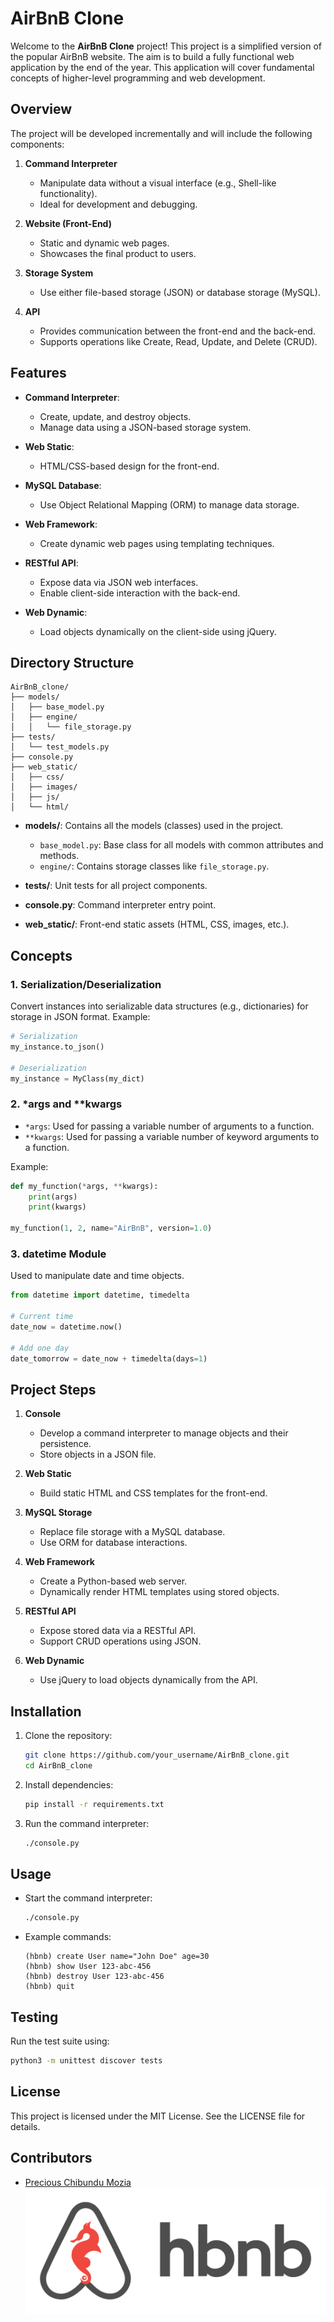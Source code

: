 # AirBnB Clone

Welcome to the **AirBnB Clone** project! This project is a simplified version of the popular AirBnB website. The aim is to build a fully functional web application by the end of the year. This application will cover fundamental concepts of higher-level programming and web development.

## Overview
The project will be developed incrementally and will include the following components:

1. **Command Interpreter**
   - Manipulate data without a visual interface (e.g., Shell-like functionality).
   - Ideal for development and debugging.

2. **Website (Front-End)**
   - Static and dynamic web pages.
   - Showcases the final product to users.

3. **Storage System**
   - Use either file-based storage (JSON) or database storage (MySQL).

4. **API**
   - Provides communication between the front-end and the back-end.
   - Supports operations like Create, Read, Update, and Delete (CRUD).

## Features
- **Command Interpreter**:
  - Create, update, and destroy objects.
  - Manage data using a JSON-based storage system.

- **Web Static**:
  - HTML/CSS-based design for the front-end.

- **MySQL Database**:
  - Use Object Relational Mapping (ORM) to manage data storage.

- **Web Framework**:
  - Create dynamic web pages using templating techniques.

- **RESTful API**:
  - Expose data via JSON web interfaces.
  - Enable client-side interaction with the back-end.

- **Web Dynamic**:
  - Load objects dynamically on the client-side using jQuery.

## Directory Structure
```
AirBnB_clone/
├── models/
│   ├── base_model.py
│   ├── engine/
│   │   └── file_storage.py
├── tests/
│   └── test_models.py
├── console.py
├── web_static/
│   ├── css/
│   ├── images/
│   ├── js/
│   └── html/
```

- **models/**: Contains all the models (classes) used in the project.
  - `base_model.py`: Base class for all models with common attributes and methods.
  - `engine/`: Contains storage classes like `file_storage.py`.

- **tests/**: Unit tests for all project components.

- **console.py**: Command interpreter entry point.

- **web_static/**: Front-end static assets (HTML, CSS, images, etc.).

## Concepts
### 1. Serialization/Deserialization
Convert instances into serializable data structures (e.g., dictionaries) for storage in JSON format. Example:

```python
# Serialization
my_instance.to_json()

# Deserialization
my_instance = MyClass(my_dict)
```

### 2. *args and **kwargs
- `*args`: Used for passing a variable number of arguments to a function.
- `**kwargs`: Used for passing a variable number of keyword arguments to a function.

Example:
```python
def my_function(*args, **kwargs):
    print(args)
    print(kwargs)

my_function(1, 2, name="AirBnB", version=1.0)
```

### 3. datetime Module
Used to manipulate date and time objects.
```python
from datetime import datetime, timedelta

# Current time
date_now = datetime.now()

# Add one day
date_tomorrow = date_now + timedelta(days=1)
```

## Project Steps
1. **Console**
   - Develop a command interpreter to manage objects and their persistence.
   - Store objects in a JSON file.

2. **Web Static**
   - Build static HTML and CSS templates for the front-end.

3. **MySQL Storage**
   - Replace file storage with a MySQL database.
   - Use ORM for database interactions.

4. **Web Framework**
   - Create a Python-based web server.
   - Dynamically render HTML templates using stored objects.

5. **RESTful API**
   - Expose stored data via a RESTful API.
   - Support CRUD operations using JSON.

6. **Web Dynamic**
   - Use jQuery to load objects dynamically from the API.

## Installation
1. Clone the repository:
   ```bash
   git clone https://github.com/your_username/AirBnB_clone.git
   cd AirBnB_clone
   ```
2. Install dependencies:
   ```bash
   pip install -r requirements.txt
   ```
3. Run the command interpreter:
   ```bash
   ./console.py
   ```

## Usage
- Start the command interpreter:
  ```bash
  ./console.py
  ```

- Example commands:
  ```
  (hbnb) create User name="John Doe" age=30
  (hbnb) show User 123-abc-456
  (hbnb) destroy User 123-abc-456
  (hbnb) quit
  ```

## Testing
Run the test suite using:
```bash
python3 -m unittest discover tests
```

## License
This project is licensed under the MIT License. See the LICENSE file for details.

## Contributors
- [Precious Chibundu Mozia](https://github.com/Kodedbykenzie)
![HBNB Logo](hbnb_logo.png)
